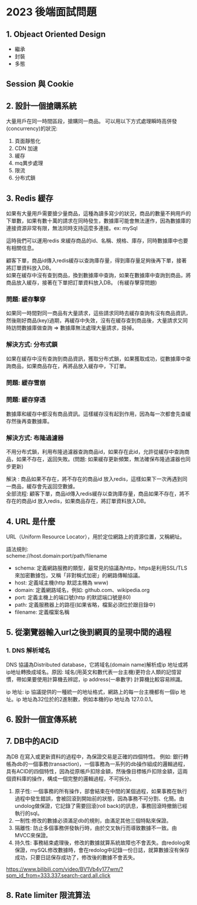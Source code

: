 # 2023 後端面試問題

## 1. Objeact Oriented Design

- 繼承
- 封裝
- 多態

## Session 與 Cookie

## 2. 設計一個搶購系統
大量用戶在同一時間區段，搶購同一商品。
可以用以下方式處理瞬時高併發(concurrency)的狀況:  
1. 頁面靜態化
2. CDN 加速
3. 緩存
4. mq異步處理
5. 限流
6. 分布式鎖

## 3. Redis 緩存
如果有大量用戶需要搶少量商品，這種為讀多寫少的狀況，商品的數量不夠用戶的下單數，如果有數十萬的請求在同時發生，數據庫可能會無法運作，因為數據庫的連接資源非常有限，無法同時支持這麼多連接。ex: mySql    

這時我們可以運用redis 來緩存商品的id、名稱、規格、庫存，同時數據庫中也要有相關信息。    

顧客下單，商品id傳入redis緩存以查詢庫存量，得到庫存量足夠後再下單，接著將訂單資料放入DB。   
如果在緩存中沒有查到商品，換到數據庫中查詢，如果在數據庫中查詢到商品，將商品放入緩存，接著在下單把訂單資料放入DB。 (有緩存擊穿問題)

### 問題: 緩存擊穿
如果同一時間對同一商品有大量請求，這些請求同時去緩存查詢有沒有商品資訊，然後剛好商品(key)過期，再緩存中失效，沒有在緩存查到商品後，大量請求又同時訪問數據庫做查詢
=> 數據庫無法處理大量請求，掛掉。    

### 解決方式: 分布式鎖
如果在緩存中沒有查詢到商品資訊，獲取分布式鎖，如果獲取成功，從數據庫中查詢商品，如果商品存在，再將品放入緩存中，下訂單。
### 問題: 緩存雪崩


### 問題: 緩存穿透
數據庫和緩存中都沒有商品資訊。這樣緩存沒有起到作用，因為每一次都會先查緩存然後再查數據庫。   

### 解決方式: 布隆過濾器   
不用分布式鎖，利用布隆過濾器查詢商品id，如果存在此id，允許從緩存中查詢商品，如果不存在，返回失敗。(問題: 如果緩存更新頻繁，無法確保布隆過濾器也同步更新)    

解決 : 商品如果不存在，將不存在的商品id 放入redis，這樣如果下一次再遇到同一商品，緩存會先返回空數據。    
全部流程: 顧客下單，商品id傳入redis緩存以查詢庫存量，商品如果不存在，將不存在的商品id 放入redis，如果商品存在，將訂單資料放入DB。   

## 4. URL 是什麼
URL（Uniform Resource Locator），用於定位網路上的資源位置，又稱網址。    

語法規則:   
scheme://host.domain:port/path/filename   

- schema: 定義網路服務的類型，最常見的協議為http，https是利用SSL/TLS來加密數據包，又稱「非對稱式加密」的網路傳輸協議。
- host: 定義域主機(http 默認主機為 www)
- domain: 定義網路域名，例如: github.com、wikipedia.org
- port: 定義主機上的端口號(http 的默認端口號是80)
- path: 定義服務器上的路徑(如果省略，檔案必須位於跟目錄中)
- filename: 定義檔案名稱


## 5. 從瀏覽器輸入url之後到網頁的呈現中間的過程
### 1. DNS 解析域名
DNS 協議為Distributed database，它將域名(domain name)解析成ip 地址或將ip地址轉換成域名。原因: 域名(用英文和數代表一台主機)更符合人類的記憶習慣，帶如果要使用計算機去辨認，ip address(一串數字) 計算機比較容易辨識。    

ip 地址: ip 協議提供的一種統一的地址格式，網路上的每一台主機都有一個ip 地址。ip 地址為32位於的2進制數，例如本機的ip 地址為 127.0.0.1。



## 6. 設計一個宣傳系統

## 7. DB中的ACID
為DB 在寫入或更新資料的過程中，為保證交易是正確的四個特性。
例如: 銀行轉帳為db的一個事務(transaction)，一個事務為一系列的db操作組成的邏輯過程，具有ACID的四個特性，因為從原帳戶扣除金額，然後像目標帳戶扣除金額，這兩個資料庫的操作，構成一個完整的邏輯過程，不可拆分。   

1. 原子性: 一個事務的所有操作，部會結束在中間的某個過程，如果事務在執行過程中發生錯誤，會被回滾到開始前的狀態，因為事務不可分割、化簡。由 undolog做保證，它記錄了需要回滾(roll back)的訊息，事務回滾時撤銷已經執行的sql。
2. 一制性:修改的數據必須滿足db的規則，由滿足其他三個特點來保證。
3. 隔離性: 防止多個事務併發執行時，由於交叉執行而導致數據不一致。由MVCC來保證。
4. 持久性: 事務結束處理後，修改的數據就算系統故障也不會丟失。由redolog來保證，mySQL修改數據時，會在redolog中記錄一份日誌，就算數據沒有保存成功，只要日誌保存成功了，修改後的數據不會丟失。   

https://www.bilibili.com/video/BV1Vb4y177wm/?spm_id_from=333.337.search-card.all.click
## 8. Rate limiter 限流算法

